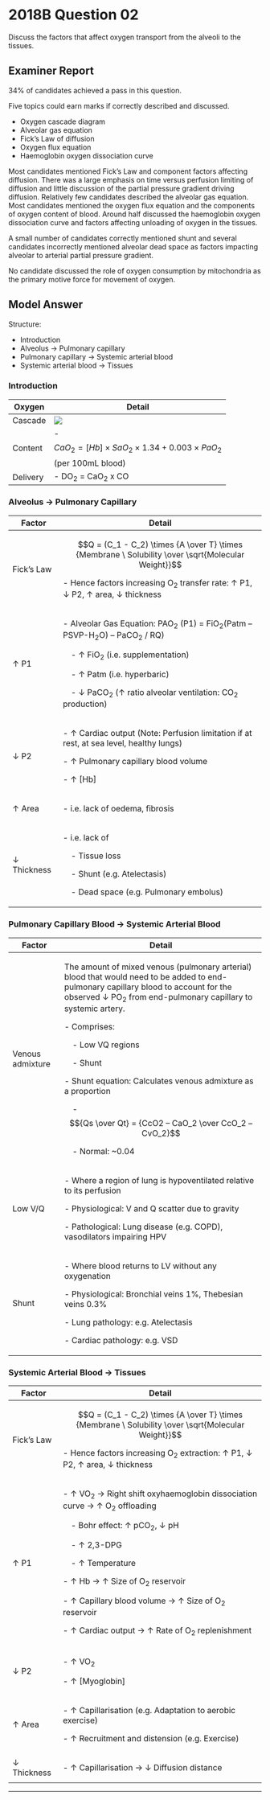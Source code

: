 # 2018B Question 02 
Discuss the factors that affect oxygen transport from the alveoli to the tissues.


## Examiner Report
34% of candidates achieved a pass in this question.


Five topics could earn marks if correctly described and discussed.
* Oxygen cascade diagram
* Alveolar gas equation
* Fick’s Law of diffusion
* Oxygen flux equation
* Haemoglobin oxygen dissociation curve


Most candidates mentioned Fick’s Law and component factors affecting diffusion. There was a large emphasis on time versus perfusion limiting of diffusion and little discussion of the partial pressure gradient driving diffusion. Relatively few candidates described the alveolar gas equation. Most candidates mentioned the oxygen flux equation and the components of oxygen content of blood. Around half discussed the haemoglobin oxygen dissociation curve and factors affecting unloading of oxygen in the tissues.


A small number of candidates correctly mentioned shunt and several candidates incorrectly mentioned alveolar dead space as factors impacting alveolar to arterial partial pressure gradient.


No candidate discussed the role of oxygen consumption by mitochondria as the primary motive force for movement of oxygen.

## Model Answer
Structure:
- Introduction
- Alveolus → Pulmonary capillary
- Pulmonary capillary → Systemic arterial blood
- Systemic arterial blood → Tissues

### Introduction

|Oxygen|Detail|
| -- | -- |
|Cascade|<img src="\resources\o2cascade.svg">|
|Content|- $$CaO_2 = [Hb] \times SaO_2 \times 1.34 + 0.003 \times PaO_2$$ (per 100mL blood)|
|Delivery|- DO<sub>2</sub> = CaO<sub>2</sub> x CO|

### Alveolus → Pulmonary Capillary

|Factor|Detail|
| -- | -- |
|Fick’s Law|<p>$$Q = (C_1 - C_2) \times {A \over T}  \times {Membrane \ Solubility \over \sqrt{Molecular Weight}}$$</p><p>- Hence factors increasing O<sub>2</sub> transfer rate: ↑ P1, ↓ P2, ↑ area, ↓ thickness</p>|
|↑ P1|<p>- Alveolar Gas Equation: PAO<sub>2</sub> (P1) = FiO<sub>2</sub>(Patm – PSVP-H<sub>2</sub>O) – PaCO<sub>2</sub> / RQ)</p><p>&emsp;- ↑ FiO<sub>2</sub> (i.e. supplementation)</p><p>&emsp;- ↑ Patm (i.e. hyperbaric)</p><p>&emsp;- ↓ PaCO<sub>2</sub> (↑ ratio alveolar ventilation: CO<sub>2</sub> production)</p>|
|↓ P2|<p>- ↑ Cardiac output (Note: Perfusion limitation if at rest, at sea level, healthy lungs)</p><p>- ↑ Pulmonary capillary blood volume</p><p>- ↑ [Hb]</p>|
|↑ Area|<p>- i.e. lack of oedema, fibrosis</p>|
|↓ Thickness|<p>- i.e. lack of</p><p>&emsp;- Tissue loss</p><p>&emsp;- Shunt (e.g. Atelectasis)</p><p>&emsp;- Dead space (e.g. Pulmonary embolus)</p>|

### Pulmonary Capillary Blood → Systemic Arterial Blood

|Factor|Detail|
| -- | -- |
|Venous admixture|<p>The amount of mixed venous (pulmonary arterial) blood that would need to be added to end-pulmonary capillary blood to account for the observed ↓ PO<sub>2</sub> from end-pulmonary capillary to systemic artery.</p><p>- Comprises:</p><p>&emsp;- Low VQ regions</p><p>&emsp;- Shunt</p><p>- Shunt equation: Calculates venous admixture as a proportion</p><p>&emsp;- $${Qs \over Qt}  = {CcO2 – CaO_2 \over CcO_2 – CvO_2}$$</p><p>&emsp;- Normal: ~0.04</p>|
|Low V/Q|<p>- Where a region of lung is hypoventilated relative to its perfusion</p><p>- Physiological: V and Q scatter due to gravity</p><p>- Pathological: Lung disease (e.g. COPD), vasodilators impairing HPV</p>|
|Shunt|<p>- Where blood returns to LV without any oxygenation</p><p>- Physiological: Bronchial veins 1%, Thebesian veins 0.3%</p><p>- Lung pathology: e.g. Atelectasis</p><p>- Cardiac pathology: e.g. VSD</p>|

### Systemic Arterial Blood → Tissues

|Factor|Detail|
| -- | -- |
|Fick’s Law|<p>$$Q = (C_1 - C_2) \times {A \over T}  \times {Membrane \ Solubility \over \sqrt{Molecular Weight}}$$</p><p>- Hence factors increasing O<sub>2</sub> extraction: ↑ P1, ↓ P2, ↑ area, ↓ thickness</p>|
|↑ P1|<p>- ↑ VO<sub>2</sub> → Right shift oxyhaemoglobin dissociation curve → ↑ O<sub>2</sub> offloading</p><p>&emsp;- Bohr effect: ↑ pCO<sub>2</sub>, ↓ pH</p><p>&emsp;- ↑ 2,3-DPG</p><p>&emsp;- ↑ Temperature</p><p>- ↑ Hb → ↑ Size of O<sub>2</sub> reservoir</p><p>- ↑ Capillary blood volume → ↑ Size of O<sub>2</sub> reservoir</p><p>- ↑ Cardiac output → ↑ Rate of O<sub>2</sub> replenishment</p>|
|↓ P2|<p>- ↑ VO<sub>2</sub></p><p>- ↑ [Myoglobin]</p>|
|↑ Area|<p>- ↑ Capillarisation (e.g. Adaptation to aerobic exercise)</p><p>- ↑ Recruitment and distension (e.g. Exercise)</p>|
|↓ Thickness|<p>- ↑ Capillarisation → ↓ Diffusion distance</p>|


--- 

